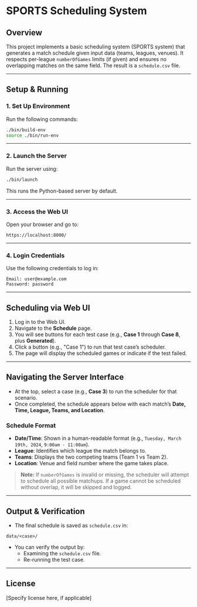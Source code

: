 
# SPORTS Scheduling System

## Overview

This project implements a basic scheduling system (SPORTS system) that generates a match schedule given input data (teams, leagues, venues). It respects per-league `numberOfGames` limits (if given) and ensures no overlapping matches on the same field. The result is a `schedule.csv` file.

---

## Setup & Running

### 1. Set Up Environment

Run the following commands:

```bash
./bin/build-env
source ./bin/run-env
```

---

### 2. Launch the Server

Run the server using:

```bash
./bin/launch
```

This runs the Python-based server by default.

---

### 3. Access the Web UI

Open your browser and go to:

```plaintext
https://localhost:8000/
```

---

### 4. Login Credentials

Use the following credentials to log in:

```plaintext
Email: user@example.com  
Password: password
```

---

## Scheduling via Web UI

1. Log in to the Web UI.  
2. Navigate to the **Schedule** page.  
3. You will see buttons for each test case (e.g., **Case 1** through **Case 8**, plus **Generated**).  
4. Click a button (e.g., "Case 1") to run that test case’s scheduler.  
5. The page will display the scheduled games or indicate if the test failed.

---

## Navigating the Server Interface

- At the top, select a case (e.g., **Case 3**) to run the scheduler for that scenario.
- Once completed, the schedule appears below with each match’s **Date, Time, League, Teams, and Location**.

### Schedule Format

- **Date/Time**: Shown in a human-readable format (e.g., `Tuesday, March 19th, 2024`, `9:00am - 11:00am`).
- **League**: Identifies which league the match belongs to.
- **Teams**: Displays the two competing teams (Team 1 vs Team 2).
- **Location**: Venue and field number where the game takes place.

> **Note:** If `numberOfGames` is invalid or missing, the scheduler will attempt to schedule all possible matchups. If a game cannot be scheduled without overlap, it will be skipped and logged.

---

## Output & Verification

- The final schedule is saved as `schedule.csv` in:

```plaintext
data/<case>/
```

- You can verify the output by:
  - Examining the `schedule.csv` file.
  - Re-running the test case.

---

## License

[Specify license here, if applicable]

